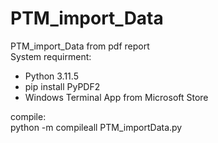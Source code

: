 # PTM_import_Data  
PTM_import_Data from pdf report  
System requirment:  
- Python 3.11.5  
- pip install PyPDF2  
- Windows Terminal App from Microsoft Store  
  
compile:  
   python -m compileall PTM_importData.py  
